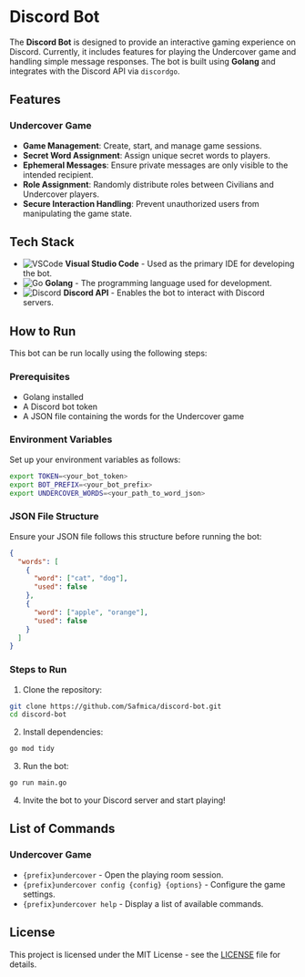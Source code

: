 # Discord Bot

The **Discord Bot** is designed to provide an interactive gaming experience on Discord. Currently, it includes features for playing the Undercover game and handling simple message responses. The bot is built using **Golang** and integrates with the Discord API via `discordgo`.

## Features
### Undercover Game
- **Game Management**: Create, start, and manage game sessions.
- **Secret Word Assignment**: Assign unique secret words to players.
- **Ephemeral Messages**: Ensure private messages are only visible to the intended recipient.
- **Role Assignment**: Randomly distribute roles between Civilians and Undercover players.
- **Secure Interaction Handling**: Prevent unauthorized users from manipulating the game state.

## Tech Stack
- ![VSCode](https://img.shields.io/badge/VSCode-0078D4?style=for-the-badge&logo=visual%20studio%20code&logoColor=white) **Visual Studio Code** - Used as the primary IDE for developing the bot.
- ![Go](https://img.shields.io/badge/Go-00ADD8?style=for-the-badge&logo=go&logoColor=white) **Golang** - The programming language used for development.
- ![Discord](https://img.shields.io/badge/Discord-5865F2?style=for-the-badge&logo=discord&logoColor=white) **Discord API** - Enables the bot to interact with Discord servers.

## How to Run
This bot can be run locally using the following steps:

### Prerequisites
- Golang installed
- A Discord bot token
- A JSON file containing the words for the Undercover game

### Environment Variables
Set up your environment variables as follows:
```bash
export TOKEN=<your_bot_token>
export BOT_PREFIX=<your_bot_prefix>
export UNDERCOVER_WORDS=<your_path_to_word_json>
```

### JSON File Structure
Ensure your JSON file follows this structure before running the bot:
```json
{
  "words": [
    {
      "word": ["cat", "dog"],
      "used": false
    },
    {
      "word": ["apple", "orange"],
      "used": false
    }
  ]
}
```

### Steps to Run
1. Clone the repository:
```bash
git clone https://github.com/Safmica/discord-bot.git
cd discord-bot
```
2. Install dependencies:
```bash
go mod tidy
```
3. Run the bot:
```bash
go run main.go
```
4. Invite the bot to your Discord server and start playing!

## List of Commands
### Undercover Game
- `{prefix}undercover` - Open the playing room session.
- `{prefix}undercover config {config} {options}` - Configure the game settings.
- `{prefix}undercover help` - Display a list of available commands.

## License
This project is licensed under the MIT License - see the [LICENSE](LICENSE) file for details.

